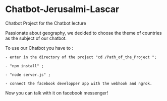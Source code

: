 # Chatbot-Jerusalmi-Lascar
Chatbot Project for the Chatbot lecture

Passionate about geography, we decided to choose the theme of countries as the subject of our chatbot.


To use our Chatbot you have to :

    - enter in the directory of the project "cd /Path_of_the_Project ";
    
    - "npm install" ;
    
    - "node server.js" ;
    
    - connect the facebook developper app with the webhook and ngrok.
  
  
  Now you can talk with it on facebook messenger!


